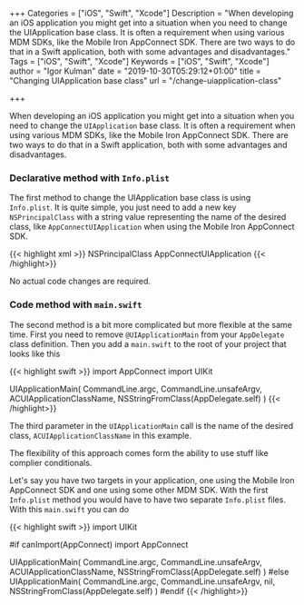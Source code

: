 +++
Categories = ["iOS", "Swift", "Xcode"]
Description = "When developing an iOS application you might get into a situation when you need to change the UIApplication base class. It is often a requirement when using various MDM SDKs, like the Mobile Iron AppConnect SDK. There are two ways to do that in a Swift application, both with some advantages and disadvantages."
Tags = ["iOS", "Swift", "Xcode"]
Keywords = ["iOS", "Swift", "Xcode"]
author = "Igor Kulman"
date = "2019-10-30T05:29:12+01:00"
title = "Changing UIApplication base class"
url = "/change-uiapplication-class"

+++

When developing an iOS application you might get into a situation when you need to change the `UIApplication` base class. It is often a requirement when using various MDM SDKs, like the Mobile Iron AppConnect SDK. There are two ways to do that in a Swift application, both with some advantages and disadvantages.

### Declarative method with `Info.plist`

The first method to change the UIApplication base class is using `Info.plist`. It is quite simple, you just need to add a new key `NSPrincipalClass` with a string value representing the name of the desired class, like `AppConnectUIApplication` when using the Mobile Iron AppConnect SDK.

{{< highlight xml >}}
<key>NSPrincipalClass</key>
<string>AppConnectUIApplication</string>
{{< /highlight>}}

No actual code changes are required.

### Code method with `main.swift`

The second method is a bit more complicated but more flexible at the same time. First you need to remove `@UIApplicationMain` from your `AppDelegate` class definition. Then you add a `main.swift` to the root of your project that looks like this

{{< highlight swift >}}
import AppConnect
import UIKit

UIApplicationMain(
    CommandLine.argc,
    CommandLine.unsafeArgv, 
    ACUIApplicationClassName,
    NSStringFromClass(AppDelegate.self)
)
{{< /highlight>}}

The third parameter in the `UIApplicationMain` call is the name of the desired class, `ACUIApplicationClassName` in this example. 

<!--more-->

The flexibility of this approach comes form the ability to use stuff like complier conditionals. 

Let's say you have two targets in your application, one using the Mobile Iron AppConnect SDK and one using some other MDM SDK. With the first `Info.plist` method you would have to have two separate `Info.plist` files. With this `main.swift` you can do

{{< highlight swift >}}
import UIKit

#if canImport(AppConnect)
import AppConnect

UIApplicationMain(
    CommandLine.argc,
    CommandLine.unsafeArgv, 
    ACUIApplicationClassName,
    NSStringFromClass(AppDelegate.self)
)
#else
UIApplicationMain(
    CommandLine.argc,
    CommandLine.unsafeArgv, 
    nil,
    NSStringFromClass(AppDelegate.self)
)
#endif
{{< /highlight>}}